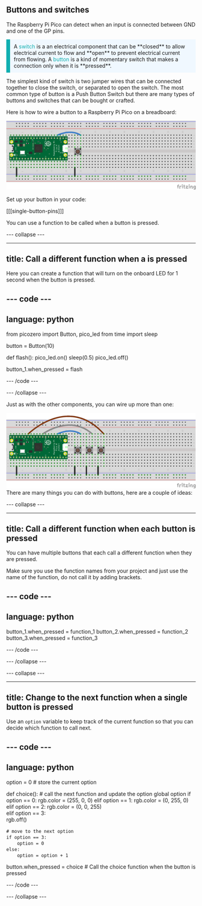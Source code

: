 ## Buttons and switches

The Raspberry Pi Pico can detect when an input is connected between GND and one of the GP pins.

<p style='border-left: solid; border-width:10px; border-color: #0faeb0; background-color: aliceblue; padding: 10px;'>
A <span style="color: #0faeb0">switch</span> is a an electrical component that can be **closed** to allow electrical current to flow and **open** to prevent electrical current from flowing. A <span style="color: #0faeb0">button</span> is a kind of momentary switch that makes a connection only when it is **pressed**. 
</p> 

The simplest kind of switch is two jumper wires that can be connected together to close the switch, or separated to open the switch. The most common type of button is a Push Button Switch but there are many types of buttons and switches that can be bought or crafted.

Here is how to wire a button to a Raspberry Pi Pico on a breadboard:


![Single button connected to a Pico on pin 18 using a breadboard](images/pico_button_bb.png)

Set up your button  in your code:

[[[single-button-pins]]]

You can use a function to be called when a button is pressed.


--- collapse ---

---
title: Call a different function when a is pressed
---

Here you can create a function that will turn on the onboard LED for 1 second when the button is pressed.

--- code ---
---
language: python
---
from picozero import Button, pico_led
from time import sleep

button = Button(10)

def flash():
    pico_led.on()
    sleep(0.5)
    pico_led.off()

button_1.when_pressed = flash


--- /code ---

--- /collapse ---

Just as with the other components, you can wire up more than one:

![Two buttons connected to a Pico on pin 18 using a breadboard](images/pico_buttons_bb.png)
There are many things you can do with buttons, here are a couple of ideas:

--- collapse ---

---
title: Call a different function when each button is pressed
---

You can have multiple buttons that each call a different function when they are pressed. 

Make sure you use the function names from your project and just use the name of the function, do not call it by adding brackets.

--- code ---
---
language: python
---

button_1.when_pressed = function_1
button_2.when_pressed = function_2
button_3.when_pressed = function_3

--- /code ---

--- /collapse ---

--- collapse ---

---
title: Change to the next function when a single button is pressed
---

Use an `option` variable to keep track of the current function so that you can decide which function to call next. 

--- code ---
---
language: python
---
option = 0 # store the current option

def choice(): # call the next function and update the option
    global option
    if option == 0:
        rgb.color = (255, 0, 0) 
    elif option == 1:
        rgb.color = (0, 255, 0)     
    elif option == 2:
        rgb.color = (0, 0, 255)   
    elif option == 3:    
        rgb.off()
    
    # move to the next option
    if option == 3:
        option = 0
    else:
        option = option + 1
    
button.when_pressed = choice # Call the choice function when the button is pressed

--- /code ---

--- /collapse ---

